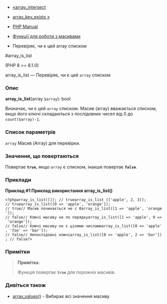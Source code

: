 - [«array_intersect](function.array-intersect.md)
- [array_key_exists »](function.array-key-exists.md)

- [PHP Manual](index.md)
- [Функції для роботи з масивами](ref.array.md)
- Перевіряє, чи є цей array списком

#array_is_list

(PHP 8 \>= 8.1.0)

array_is_list — Перевіряє, чи є цей `array` списком

### Опис

**array_is_list**(array `$array`): bool

Визначає, чи є цей `array` списком. Масив (array) вважається
списком, якщо його ключі складаються з послідовних чисел від 0 до
`count($array)-1`.

### Список параметрів

`array`
Масив (Array) для перевірки.

### Значення, що повертаються

Повертає **`true`**, якщо `array` є списком, інакше
повертає **`false`**.

### Приклади

**Приклад #1 Приклад використання **array_is_list()****

`<?phparray_is_list([]); // truearray_is_list (['apple', 2, 3]); // truearray_is_list([0 => 'apple', 'orange']); // true// Масив починається не с 0array_is_list([1 => 'apple', 'orange']); // false// Ключі масиву не по порядкуarray_is_list([1 => 'apple', 0 => 'orange']); // false// Ключі масиву не є цілими числамиarray_is_list([0 => 'apple', 'foo' => 'bar']); // false// Непослідовні ключіarray_is_list([0 => 'apple', 2 => 'bar']); // false?> `

### Примітки

> **Примітка**:
>
> Функція повертає **`true`** для порожніх масивів.

### Дивіться також

- [array_values()](function.array-values.md) - Вибирає всі значення
масиву
